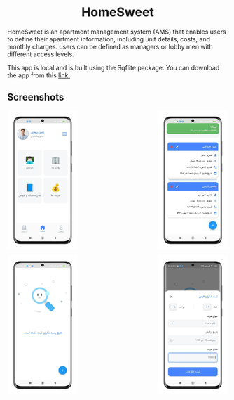<p align="center">
  <h1 align="center">HomeSweet</h1>
  
  <p align="left">
    HomeSweet is an apartment management system (AMS) that enables users to define their apartment information, including unit details, costs, and monthly charges.
    users can be defined as managers or lobby men with different access levels.
  </p>

  <p align="left">
    This app is local and is built using the Sqflite package. You can download the app from this <a href="https://github.com/Hiwa-Shaloudegi/HomeSweet/releases/">link.</a>
  </p>

</p>

## Screenshots

<div align="center" style="width:100%;display:flex;justify-content:space-between;">
<img width="32%" src="https://github.com/Hiwa-Shaloudegi/HomeSweet/blob/main/screenshots/home.png" align="center" alt="screenshot" />
<img width="32%" src="https://github.com/Hiwa-Shaloudegi/HomeSweet/blob/main/screenshots/staff.png" align="center" alt="screenshot" />
</div>
<p> </p>
<div align="center" style="width:100%;display:flex;justify-content:space-between;">
<img width="32%" src="https://github.com/Hiwa-Shaloudegi/HomeSweet/blob/main/screenshots/charge.png" align="center" alt="screenshot" />
<img width="32%" src="https://github.com/Hiwa-Shaloudegi/HomeSweet/blob/main/screenshots/add.png" align="center" alt="screenshot" />
</div>
